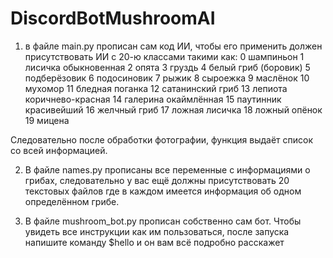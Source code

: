 # DiscordBotMushroomAI
1. в файле main.py прописан сам код ИИ, чтобы его применить должен присутствовать ИИ с 20-ю классами такими как:
0 шампиньон
1 лисичка обыкновенная
2 опята
3 груздь
4 белый гриб (боровик)
5 подберёзовик
6 подосиновик
7 рыжик
8 сыроежка
9 маслёнок
10 мухомор
11 бледная поганка
12 сатанинский гриб
13 лепиота коричнево-красная
14 галерина окаймлённая
15 паутинник красивейший
16 желчный гриб
17 ложная лисичка
18 ложный опёнок
19 мицена

Следовательно после обработки фотографии, функция выдаёт список со всей информацией.

2. В файле names.py прописаны все переменные с информациями о грибах, следовательно у вас ещё должны присутствовать 20 текстовых файлов где в каждом имеется информация об одном определённом грибе.

3. В файле mushroom_bot.py прописан собственно сам бот. Чтобы увидеть все инструкции как им пользоваться, после запуска напишите команду $hello и он вам всё подробно расскажет